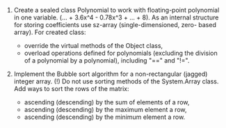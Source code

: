 1. Create a sealed class Polynomial to work with floating-point polynomial in one variable. (... + 3.6x^4 - 0.78x^3 + ... + 8).
As an internal structure for storing coefficients use sz-array (single-dimensioned, zero-
based array).
For created class:
    - override the virtual methods of the Object class,
    - overload operations defined for polynomials (excluding the division of a polynomial by a polynomial), including "==" and "!=".

2. Implement the Bubble sort algorithm for a non-rectangular (jagged) integer array.
(!) Do not use sorting methods of the System.Array class.
Add ways to sort the rows of the matrix:
    - ascending (descending) by the sum of elements of a row,
    - ascending (descending) by the maximum element a row,
    - ascending (descending) by the minimum element a row.